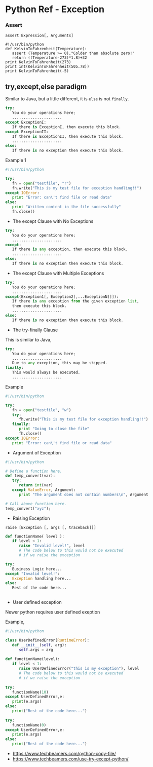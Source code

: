 # Python Ref - Exception


### Assert

`assert Expression[, Arguments]`

```
#!/usr/bin/python
def KelvinToFahrenheit(Temperature):
   assert (Temperature >= 0),"Colder than absolute zero!"
   return ((Temperature-273)*1.8)+32
print KelvinToFahrenheit(273)
print int(KelvinToFahrenheit(505.78))
print KelvinToFahrenheit(-5)
```

## try,except,else paradigm

Similar to Java, but a little different, it is `else` is not `finally`.

```python
try:
   You do your operations here;
   ......................
except ExceptionI:
   If there is ExceptionI, then execute this block.
except ExceptionII:
   If there is ExceptionII, then execute this block.
   ......................
else:
   If there is no exception then execute this block. 
```

Example 1

```python
#!/usr/bin/python

try:
   fh = open("testfile", "r")
   fh.write("This is my test file for exception handling!!")
except IOError:
   print "Error: can\'t find file or read data"
else:
   print "Written content in the file successfully"
   fh.close()
```

* The except Clause with No Exceptions

```python
try:
   You do your operations here;
   ......................
except:
   If there is any exception, then execute this block.
   ......................
else:
   If there is no exception then execute this block. 
```

* The except Clause with Multiple Exceptions

```python
try:
   You do your operations here;
   ......................
except(Exception1[, Exception2[,...ExceptionN]]]):
   If there is any exception from the given exception list, 
   then execute this block.
   ......................
else:
   If there is no exception then execute this block.
```

* The try-finally Clause

This is similar to Java,

```python
try:
   You do your operations here;
   ......................
   Due to any exception, this may be skipped.
finally:
   This would always be executed.
   ......................
```

Example

```python
#!/usr/bin/python

try:
   fh = open("testfile", "w")
   try:
      fh.write("This is my test file for exception handling!!")
   finally:
      print "Going to close the file"
      fh.close()
except IOError:
   print "Error: can\'t find file or read data"
```

* Argument of Exception

```python
#!/usr/bin/python

# Define a function here.
def temp_convert(var):
   try:
      return int(var)
   except ValueError, Argument:
      print "The argument does not contain numbers\n", Argument

# Call above function here.
temp_convert("xyz");
```

* Raising Exception

`raise [Exception [, args [, traceback]]]`

```python
def functionName( level ):
   if level < 1:
      raise "Invalid level!", level
      # The code below to this would not be executed
      # if we raise the exception

try:
   Business Logic here...
except "Invalid level!":
   Exception handling here...
else:
   Rest of the code here...
   
```

* User defined exception

Newer python requires user defined exeption

Example,

```python
#!/usr/bin/python

class UserDefinedError(RuntimeError):
   def __init__(self, arg):
      self.args = arg
      
def functionName(level):
   if level < 1:
      raise UserDefinedError("this is my exception"), level
      # The code below to this would not be executed
      # if we raise the exception
      
try:
   functionName(10)
except UserDefinedError,e:
   print(e.args)
else:
   print("Rest of the code here...")
   
try:
   functionName(0)
except UserDefinedError,e:
   print(e.args)
else:
   print("Rest of the code here...")
```

- https://www.techbeamers.com/python-copy-file/
- https://www.techbeamers.com/use-try-except-python/
